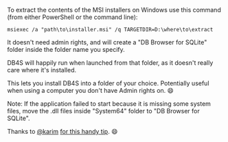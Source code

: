 To extract the contents of the MSI installers on Windows use this command (from either PowerShell or the command line):

```
msiexec /a "path\to\installer.msi" /q TARGETDIR=D:\where\to\extract
```

It doesn't need admin rights, and will create a "DB Browser for SQLite" folder inside the folder name you specify.

DB4S will happily run when launched from that folder, as it doesn't really care where it's installed.

This lets you install DB4S into a folder of your choice.  Potentially useful when using a computer you don't have Admin rights on. :smile:

Note: If the application failed to start because it is missing some system files, move the .dll files inside "System64" folder to "DB Browser for SQLite".

Thanks to [@karim](https://github.com/karim) [for this handy tip](https://github.com/sqlitebrowser/dbhub.io/issues/116#issuecomment-425618621). :smile: